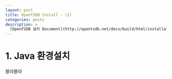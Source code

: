 ```yaml
---
layout: post
title: OpenTSDB Install - (1)
categories: posts
description: >
  [OpenTSDB 설치 Document](http://opentsdb.net/docs/build/html/installation.html)를 참고하여 작성하였습니다.
---
```

# 1. Java 환경설치
블라블라
